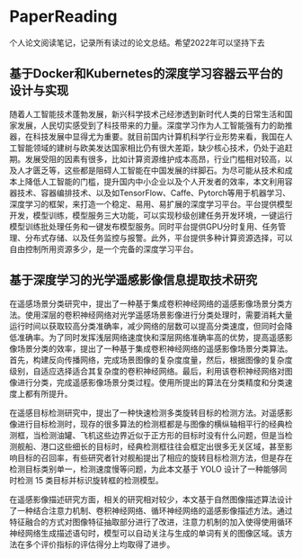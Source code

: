 # PaperReading
个人论文阅读笔记，记录所有读过的论文总结。希望2022年可以坚持下去
## 基于Docker和Kubernetes的深度学习容器云平台的设计与实现
随着人工智能技术蓬勃发展，新兴科学技术己经渗透到新时代人类的日常生活和国家发展，人民切实感受到了科技带来的力量。深度学习作为人工智能强有力的助推器，在科技发展中显得尤为重要。就目前国内计算机科学行业形势来看，我国在人工智能领域的建树与欧美发达国家相比仍有很大差距，缺少核心技术，仍处于追赶期。发展受阻的因素有很多，比如计算资源维护成本高昂，行业门槛相对较高，以及人才匮乏等，这些都是阻碍人工智能在中国发展的绊脚石。为尽可能从技术和成本上降低人工智能的门槛，提升国内中小企业以及个人开发者的效率，本文利用容器技术、容器编排技术、以及如TensorFlow、Caffe、Pytorch等用于机器学习、深度学习的框架，来打造一个稳定、易用、易扩展的深度学习平台。平台提供模型开发，模型训练，模型服务三大功能，可以实现秒级创建任务开发环境，一键运行模型训练批处理任务和一键发布模型服务。同时平台提供GPU分时复用、任务管理、分布式存储、以及任务监控与报警。此外，平台提供多种计算资源选择，可以自由控制所用资源多少，是一个完备的深度学习平台。

## 基于深度学习的光学遥感影像信息提取技术研究

在遥感场景分类研究中，提出了一种基于集成卷积神经网络的遥感影像场景分类方法。使用深层的卷积神经网络对光学遥感场景影像进行分类处理时，需要消耗大量运行时间以获取较高分类准确率，减少网络的层数可以提高分类速度，但同时会降低准确率。为了同时发挥浅层网络速度快和深层网络准确率高的优势，提高遥感影像场景分类的效率，提出了一种基于集成卷积神经网络的遥感影像场景分类算法。首先，构建反向传播网络，完成场景图像的复杂度度量，然后，根据图像的复杂度级别，自适应选择适合其复杂度的卷积神经网络。最后，利用该卷积神经网络对图像进行分类，完成遥感影像场景分类过程。使用所提出的算法在分类精度和分类速度上都有所提升。 

在遥感目标检测研究中，提出了一种快速检测多类旋转目标的检测方法。对遥感影像进行目标检测时，现存的很多算法的检测框都是与图像的横纵轴相平行的经典检测框，当检测油罐、飞机这些边界近似于正方形的目标时没有什么问题，但是当检测舰船、港口这些细长的目标时，经典检测框往往会框定出很多无关区域，甚至影响目标的召回率，有些研究者针对舰船提出了相应的旋转目标检测方法，但是存在检测目标类别单一，检测速度慢等问题，为此本文基于 YOLO 设计了一种能够同时检测 15 类目标并标识旋转框的检测模型。 

在遥感影像描述研究方面，相关的研究相对较少，本文基于自然图像描述算法设计了一种结合注意力机制、卷积神经网络、循环神经网络的遥感影像描述方法。通过特征融合的方式对图像特征抽取部分进行了改进，注意力机制的加入使得使用循环神经网络生成描述语句时，模型可以自动关注与生成的单词有关的图像区域。该方法在多个评价指标的评估得分上均取得了进步。

